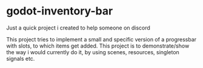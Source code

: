 # godot-inventory-bar
Just a quick project i created to help someone on discord

This project tries to implement a small and specific version of a progressbar with slots, to which items get added. This project is to demonstrate/show the way i would currently do it, by using scenes, resources, singleton signals etc.
